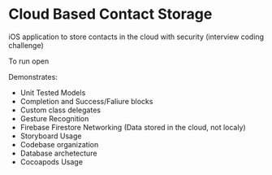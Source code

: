 # Cloud Based Contact Storage
iOS application to store contacts in the cloud with security (interview coding challenge)

To run open <Prosper Code Challenge.xcworkspace>

Demonstrates:

  - Unit Tested Models
  - Completion and Success/Faliure blocks
  - Custom class delegates
  - Gesture Recognition
  - Firebase Firestore Networking (Data stored in the cloud, not localy)
  - Storyboard Usage
  - Codebase organization 
  - Database archetecture
  - Cocoapods Usage
